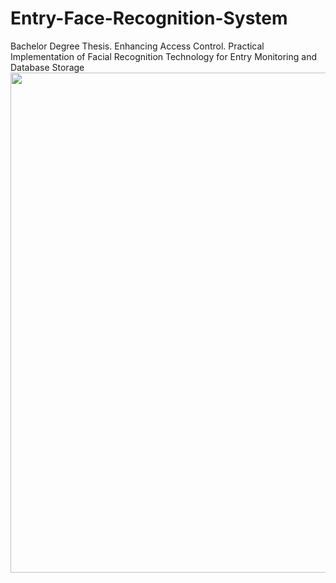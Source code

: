 # Entry-Face-Recognition-System
Bachelor Degree Thesis. Enhancing Access Control. Practical Implementation of Facial Recognition Technology for Entry Monitoring and Database Storage
<img src="https://drive.google.com/uc?export=view&id=1N9AkYic_cDQYoCd4rAZMJcxF8xsY6ceS" width="800">
